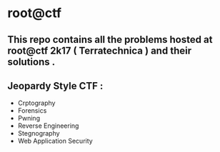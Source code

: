 # root@ctf

## This repo contains all the problems hosted at root@ctf 2k17 ( Terratechnica ) and their solutions .

## Jeopardy Style CTF :
* Crptography
* Forensics
* Pwning
* Reverse Engineering
* Stegnography
* Web Application Security
